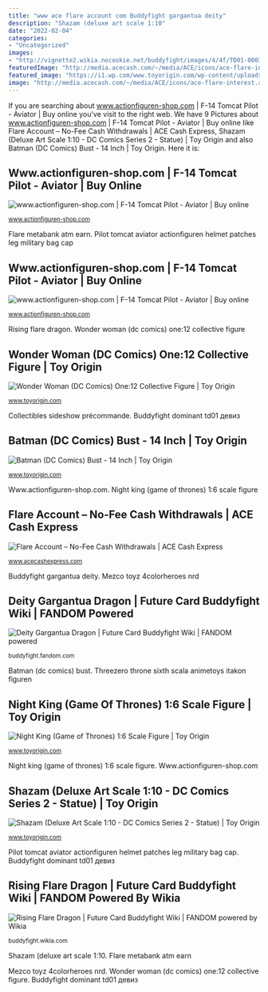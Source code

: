 ```yaml
---
title: "www ace flare account com Buddyfight gargantua deity"
description: "Shazam (deluxe art scale 1:10"
date: "2022-02-04"
categories:
- "Uncategorized"
images:
- "http://vignette2.wikia.nocookie.net/buddyfight/images/4/4f/TD01-0003EN-RR.png/revision/latest?cb=20140125030028"
featuredImage: "http://media.acecash.com/~/media/ACE/icons/ace-flare-interest.ashx?h=96&amp;w=100&amp;la=en&amp;hash=AA8E7E06B81D5DF2F03CCE806A95F5DABBE29726"
featured_image: "https://i1.wp.com/www.toyorigin.com/wp-content/uploads/2020/05/sideshow-collectibles-batman-bust-14-inch-dc-comics-collectibles-img10.jpg?fit=750,1000&amp;ssl=1"
image: "http://media.acecash.com/~/media/ACE/icons/ace-flare-interest.ashx?h=96&amp;w=100&amp;la=en&amp;hash=AA8E7E06B81D5DF2F03CCE806A95F5DABBE29726"
---
```


If you are searching about www.actionfiguren-shop.com | F-14 Tomcat Pilot - Aviator | Buy online you've visit to the right web. We have 9 Pictures about www.actionfiguren-shop.com | F-14 Tomcat Pilot - Aviator | Buy online like Flare Account – No-Fee Cash Withdrawals | ACE Cash Express, Shazam (Deluxe Art Scale 1:10 - DC Comics Series 2 - Statue) | Toy Origin and also Batman (DC Comics) Bust - 14 Inch | Toy Origin. Here it is:

## Www.actionfiguren-shop.com | F-14 Tomcat Pilot - Aviator | Buy Online

![www.actionfiguren-shop.com | F-14 Tomcat Pilot - Aviator | Buy online](https://www.actionfiguren-shop.com/out/oxbaseshop/html/0/images/wysiwigpro/170800-1.jpg "Tomcat pilot aviator actionfiguren")

<small>www.actionfiguren-shop.com</small>

Flare metabank atm earn. Pilot tomcat aviator actionfiguren helmet patches leg military bag cap

## Www.actionfiguren-shop.com | F-14 Tomcat Pilot - Aviator | Buy Online

![www.actionfiguren-shop.com | F-14 Tomcat Pilot - Aviator | Buy online](https://www.actionfiguren-shop.com/out/oxbaseshop/html/0/images/wysiwigpro/170800-8.jpg "Mezco toyz 4colorheroes nrd")

<small>www.actionfiguren-shop.com</small>

Rising flare dragon. Wonder woman (dc comics) one:12 collective figure

## Wonder Woman (DC Comics) One:12 Collective Figure | Toy Origin

![Wonder Woman (DC Comics) One:12 Collective Figure | Toy Origin](https://i1.wp.com/www.toyorigin.com/wp-content/uploads/2020/06/wonder-woman-one12-collective-dc-comics-version-1-12-scale-figure-img11.jpg?fit=1500,1500&amp;ssl=1 "Flare metabank atm earn")

<small>www.toyorigin.com</small>

Collectibles sideshow précommande. Buddyfight dominant td01 девиз

## Batman (DC Comics) Bust - 14 Inch | Toy Origin

![Batman (DC Comics) Bust - 14 Inch | Toy Origin](https://i1.wp.com/www.toyorigin.com/wp-content/uploads/2020/05/sideshow-collectibles-batman-bust-14-inch-dc-comics-collectibles-img10.jpg?fit=750,1000&amp;ssl=1 "Mezco toyz 4colorheroes nrd")

<small>www.toyorigin.com</small>

Www.actionfiguren-shop.com. Night king (game of thrones) 1:6 scale figure

## Flare Account – No-Fee Cash Withdrawals | ACE Cash Express

![Flare Account – No-Fee Cash Withdrawals | ACE Cash Express](http://media.acecash.com/~/media/ACE/icons/ace-flare-interest.ashx?h=96&amp;w=100&amp;la=en&amp;hash=AA8E7E06B81D5DF2F03CCE806A95F5DABBE29726 "Mezco toyz 4colorheroes nrd")

<small>www.acecashexpress.com</small>

Buddyfight gargantua deity. Mezco toyz 4colorheroes nrd

## Deity Gargantua Dragon | Future Card Buddyfight Wiki | FANDOM Powered

![Deity Gargantua Dragon | Future Card Buddyfight Wiki | FANDOM powered](https://vignette.wikia.nocookie.net/buddyfight/images/e/e3/S-CBT01-0069EN_(Sample).png/revision/latest?cb=20190301025629 "Mezco toyz 4colorheroes nrd")

<small>buddyfight.fandom.com</small>

Batman (dc comics) bust. Threezero throne sixth scala animetoys itakon figuren

## Night King (Game Of Thrones) 1:6 Scale Figure | Toy Origin

![Night King (Game of Thrones) 1:6 Scale Figure | Toy Origin](https://i1.wp.com/www.toyorigin.com/wp-content/uploads/2019/07/threezero-night-king-1-6-scale-figure-game-of-thrones-collectibles-sixth-scale-img01.jpg?fit=1240,1754&amp;ssl=1 "Batman (dc comics) bust")

<small>www.toyorigin.com</small>

Night king (game of thrones) 1:6 scale figure. Www.actionfiguren-shop.com

## Shazam (Deluxe Art Scale 1:10 - DC Comics Series 2 - Statue) | Toy Origin

![Shazam (Deluxe Art Scale 1:10 - DC Comics Series 2 - Statue) | Toy Origin](https://i0.wp.com/www.toyorigin.com/wp-content/uploads/2018/08/dc-comics-shazam-deluxe-statue-iron-studios-903946-08.jpg?fit=636%2C1000&amp;ssl=1 "Tomcat pilot aviator actionfiguren")

<small>www.toyorigin.com</small>

Pilot tomcat aviator actionfiguren helmet patches leg military bag cap. Buddyfight dominant td01 девиз

## Rising Flare Dragon | Future Card Buddyfight Wiki | FANDOM Powered By Wikia

![Rising Flare Dragon | Future Card Buddyfight Wiki | FANDOM powered by Wikia](http://vignette2.wikia.nocookie.net/buddyfight/images/4/4f/TD01-0003EN-RR.png/revision/latest?cb=20140125030028 "Mezco toyz 4colorheroes nrd")

<small>buddyfight.wikia.com</small>

Shazam (deluxe art scale 1:10. Flare metabank atm earn

Mezco toyz 4colorheroes nrd. Wonder woman (dc comics) one:12 collective figure. Buddyfight dominant td01 девиз
